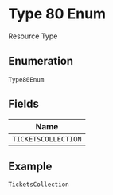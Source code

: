 
# Type 80 Enum

Resource Type

## Enumeration

`Type80Enum`

## Fields

| Name |
|  --- |
| `TICKETSCOLLECTION` |

## Example

```
TicketsCollection
```

